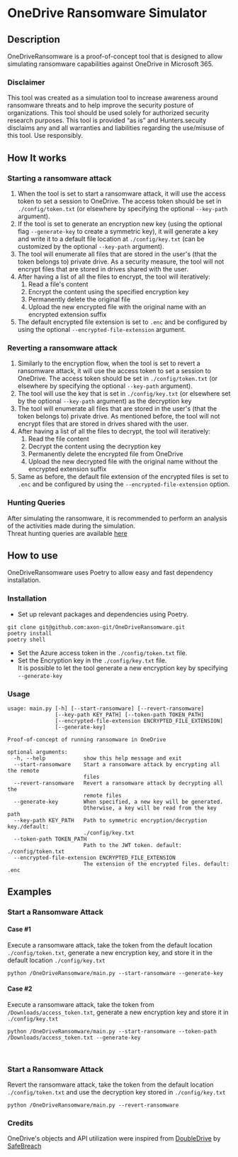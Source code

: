 # OneDrive Ransomware Simulator


## Description
OneDriveRansomware is a proof-of-concept tool that is designed to allow simulating ransomware capabilities against OneDrive in Microsoft 365.  

### Disclaimer
This tool was created as a simulation tool to increase awareness around ransomware threats and to help improve the security posture of organizations. This tool should be used solely for authorized security research purposes. This tool is provided “as is” and Hunters.secuity disclaims any and all warranties and liabilities regarding the use/misuse of this tool. Use responsibly.


## <b> How It works </b>
### Starting a ransomware attack
1. When the tool is set to start a ransomware attack, it will use the access token to set a session to OneDrive. The access token should be set in ```./config/token.txt``` (or elsewhere by specifying the optional ```--key-path``` argument).
2. If the tool is set to generate an encryption new key (using the optional flag ```--generate-key``` to create a symmetric key), it will generate a key and write it to a default file location at ```./config/key.txt``` (can be customized by the optional ```--key-path``` argument). 
3. The tool will enumerate all files that are stored in the user's (that the token belongs to) private drive. As a security measure, the tool will not encrypt files that are stored in drives shared with the user.
4. After having a list of all the files to encrypt, the tool will iteratively:
   1. Read a file's content
   2. Encrypt the content using the specified encryption key
   3. Permanently delete the original file
   4. Upload the new encrypted file with the original name with an encrypted extension suffix
5. The default encrypted file extension is set to ```.enc``` and be configured by using the optional ```--encrypted-file-extension``` argument.

### Reverting a ransomware attack

1. Similarly to the encryption flow, when the tool is set to revert a ransomware attack, it will use the access token to set a session to OneDrive. The access token should be set in ```./config/token.txt``` (or elsewhere by specifying the optional ```--key-path``` argument).
2. The tool will use the key  that is set in ```./config/key.txt``` (or elsewhere set by the optional ```--key-path``` argument) as the decryption key 
3. The tool will enumerate all files that are stored in the user's (that the token belongs to) private drive. As mentioned before, the tool will not encrypt files that are stored in drives shared with the user.
4. After having a list of all the files to decrypt, the tool will iteratively:
   1. Read the file content
   2. Decrypt the content using the decryption key
   3. Permanently delete the encrypted file from OneDrive
   4. Upload the new decrypted file with the original name without the encrypted extension suffix
5. Same as before, the default file extension of the encrypted files is set to ```.enc``` and be configured by using the ```--encrypted-file-extension``` option.

### Hunting Queries
After simulating the ransomware, it is recommended to perform an analysis of the activities made during the simulation.<br>
Threat hunting queries are available <a href="https://github.com/axon-git/threat-hunting/tree/main/OneDrive%20Ransomware">here</a>

## How to use
OneDriveRansomware uses Poetry to allow easy and fast dependency installation. 

### Installation
- Set up relevant packages and dependencies using Poetry. 
```
git clone git@github.com:axon-git/OneDriveRansomware.git
poetry install
poetry shell
```

- Set the Azure access token in the `./config/token.txt` file.
- Set the Encryption key in the `./config/key.txt` file.<br>It is possible to let the tool generate a new encryption key by specifying ```--generate-key```  

### Usage
```
usage: main.py [-h] [--start-ransomware] [--revert-ransomware]
               [--key-path KEY_PATH] [--token-path TOKEN_PATH]
               [--encrypted-file-extension ENCRYPTED_FILE_EXTENSION]
               [--generate-key]

Proof-of-concept of running ransomware in OneDrive

optional arguments:
  -h, --help            show this help message and exit
  --start-ransomware    Start a ransomware attack by encrypting all the remote
                        files
  --revert-ransomware   Revert a ransomware attack by decrypting all the
                        remote files
  --generate-key        When specified, a new key will be generated.
                        Otherwise, a key will be read from the key path
  --key-path KEY_PATH   Path to symmetric encryption/decryption key./default:
                        ./config/key.txt
  --token-path TOKEN_PATH
                        Path to the JWT token. default: ./config/token.txt
  --encrypted-file-extension ENCRYPTED_FILE_EXTENSION
                        The extension of the encrypted files. default: .enc
```

## Examples
### Start a Ransomware Attack 
#### Case #1
Execute a ransomware attack, take the token from the default location ```./config/token.txt```, generate a new encryption key, and store it in the default location ```./config/key.txt```
```commandline
python /OneDriveRansomware/main.py --start-ransomware --generate-key
```

#### Case #2
Execute a ransomware attack, take the token from ```/Downloads/access_token.txt```, generate a new encryption key and store it in ```./config/key.txt```
```commandline
python /OneDriveRansomware/main.py --start-ransomware --token-path /Downloads/access_token.txt --generate-key
```
<br>

### Start a Ransomware Attack

Revert the ransomware attack, take the token from the default location ```./config/token.txt``` and use the decryption key stored in ```./config/key.txt```
```commandline
python /OneDriveRansomware/main.py --revert-ransomware
```

### Credits
OneDrive's objects and API utilization were inspired from <a href="https://github.com/SafeBreach-Labs/DoubleDrive">DoubleDrive</a> by <a href="https://safebreach.com/">SafeBreach</a>   
